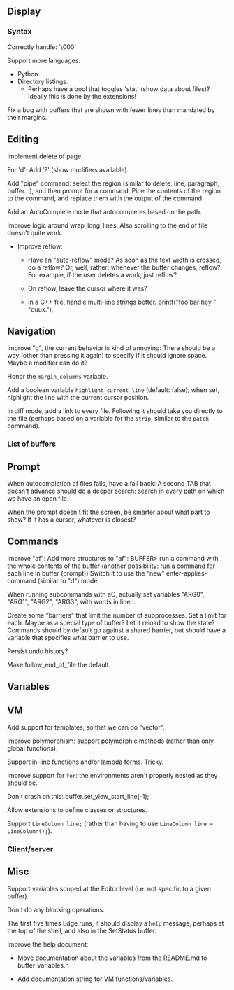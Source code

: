 ## Display

### Syntax

Correctly handle: '\000'

Support more languages:
  - Python
  - Directory listings.
    - Perhaps have a bool that toggles 'stat' (show data about files)?
      Ideally this is done by the extensions!

Fix a bug with buffers that are shown with fewer lines than mandated by their margins.

## Editing

Implement delete of page.

For 'd': Add '?' (show modifiers available).

Add "pipe" command: select the region (similar to delete: line, paragraph, buffer...), and then prompt for a command. Pipe the contents of the region to the command, and replace them with the output of the command.

Add an AutoComplete mode that autocompletes based on the path.

Improve logic around wrap_long_lines.
  Also scrolling to the end of file doesn't quite work.

* Improve reflow:

  * Have an "auto-reflow" mode? As soon as the text width is crossed, do a
    reflow? Or, well, rather: whenever the buffer changes, reflow? For example,
    if the user deletes a work, just reflow?

  * On reflow, leave the cursor where it was?

  * In a C++ file, handle multi-line strings better.
      printf("foo bar hey "
             "quux.");

## Navigation

Improve "g", the current behavior is kind of annoying:
  There should be a way (other than pressing it again) to specify if it should ignore space.  Maybe a modifier can do it?

Honor the `margin_columns` variable.

Add a boolean variable `highlight_current_line` (default: false); when set, highlight the line with the current cursor position.

In diff mode, add a link to every file. Following it should take you directly to the file (perhaps based on a variable for the `strip`, similar to the `patch` command).

### List of buffers

## Prompt

When autocompletion of files fails, have a fail back:
  A second TAB that doesn't advance should do a deeper search: search in every path on which we have an open file.

When the prompt doesn't fit the screen, be smarter about what part to show? If it has a cursor, whatever is closest?

## Commands

Improve "af":
  Add more structures to "af":
    BUFFER> run a command with the whole contents of the buffer
      (another possibility: run a command for each line in buffer (prompt))
  Switch it to use the "new" enter-applies-command (similar to "d") mode.

When running subcommands with aC, actually set variables "ARG0", "ARG1", "ARG2", "ARG3", with words in line...

Create some "barriers" that limit the number of subprocesses.  Set a limit for each.  Maybe as a special type of buffer?  Let it reload to show the state?
  Commands should by default go against a shared barrier, but should have a variable that specifies what barrier to use.

Persist undo history?

Make follow_end_of_file the default.

## Variables

## VM

Add support for templates, so that we can do "vector<string>".

Improve polymorphism: support polymorphic methods (rather than only global functions).

Support in-line functions and/or lambda forms. Tricky.

Improve support for `for`: the environments aren't properly nested as they should be.

Don't crash on this: buffer.set_view_start_line(-1);

Allow extensions to define classes or structures.

Support `LineColumn line;` (rather than having to use `LineColumn line = LineColumn();`).

### Client/server

## Misc

Support variables scoped at the Editor level (i.e. not specific to a given buffer).

Don't do any blocking operations.

The first five times Edge runs, it should display a `help` message, perhaps at the top of the shell, and also in the SetStatus buffer.

Improve the help document:

* Move documentation about the variables from the README.md to buffer_variables.h

* Add documentation string for VM functions/variables.
